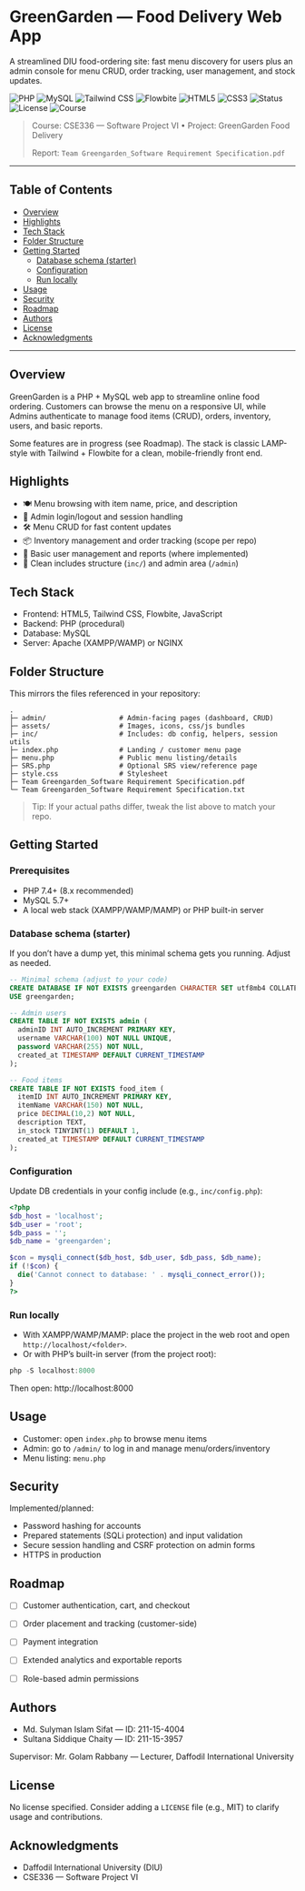 # GreenGarden — Food Delivery Web App

A streamlined DIU food-ordering site: fast menu discovery for users plus an admin console for menu CRUD, order tracking, user management, and stock updates.

<p align="left">
  <img alt="PHP" src="https://img.shields.io/badge/PHP-7.4%2B-777BB4?logo=php&logoColor=white" />
  <img alt="MySQL" src="https://img.shields.io/badge/MySQL-5.7%2B-4479A1?logo=mysql&logoColor=white" />
  <img alt="Tailwind CSS" src="https://img.shields.io/badge/TailwindCSS-3.x-38B2AC?logo=tailwindcss&logoColor=white" />
  <img alt="Flowbite" src="https://img.shields.io/badge/Flowbite-UI-0EA5E9" />
  <img alt="HTML5" src="https://img.shields.io/badge/HTML5-E34F26?logo=html5&logoColor=white" />
  <img alt="CSS3" src="https://img.shields.io/badge/CSS3-1572B6?logo=css3&logoColor=white" />
  <img alt="Status" src="https://img.shields.io/badge/status-student%20project-blue" />
  <img alt="License" src="https://img.shields.io/badge/license-TBD-lightgrey" />
  <img alt="Course" src="https://img.shields.io/badge/Course-CSE336%20%E2%80%94%20Software%20Project%20VI-9cf" />
  
</p>

> Course: CSE336 — Software Project VI • Project: GreenGarden Food Delivery
>
> Report: `Team Greengarden_Software Requirement Specification.pdf` 

---

## Table of Contents
- [Overview](#overview)
- [Highlights](#highlights)
- [Tech Stack](#tech-stack)
- [Folder Structure](#folder-structure)
- [Getting Started](#getting-started)
  - [Database schema (starter)](#database-schema-starter)
  - [Configuration](#configuration)
  - [Run locally](#run-locally)
- [Usage](#usage)
- [Security](#security)
- [Roadmap](#roadmap)
- [Authors](#authors)
- [License](#license)
- [Acknowledgments](#acknowledgments)

---

## Overview
GreenGarden is a PHP + MySQL web app to streamline online food ordering. Customers can browse the menu on a responsive UI, while Admins authenticate to manage food items (CRUD), orders, inventory, users, and basic reports.

Some features are in progress (see Roadmap). The stack is classic LAMP-style with Tailwind + Flowbite for a clean, mobile-friendly front end.

## Highlights
- 🍽️ Menu browsing with item name, price, and description
- 🔐 Admin login/logout and session handling
- 🛠️ Menu CRUD for fast content updates
- 📦 Inventory management and order tracking (scope per repo)
- 👥 Basic user management and reports (where implemented)
- 🧩 Clean includes structure (`inc/`) and admin area (`/admin`)

## Tech Stack
- Frontend: HTML5, Tailwind CSS, Flowbite, JavaScript
- Backend: PHP (procedural)
- Database: MySQL
- Server: Apache (XAMPP/WAMP) or NGINX

## Folder Structure
This mirrors the files referenced in your repository:

```
.
├─ admin/                  # Admin-facing pages (dashboard, CRUD)
├─ assets/                 # Images, icons, css/js bundles
├─ inc/                    # Includes: db config, helpers, session utils
├─ index.php               # Landing / customer menu page
├─ menu.php                # Public menu listing/details
├─ SRS.php                 # Optional SRS view/reference page
├─ style.css               # Stylesheet
├─ Team Greengarden_Software Requirement Specification.pdf
└─ Team Greengarden_Software Requirement Specification.txt
```

> Tip: If your actual paths differ, tweak the list above to match your repo.

## Getting Started
### Prerequisites
- PHP 7.4+ (8.x recommended)
- MySQL 5.7+
- A local web stack (XAMPP/WAMP/MAMP) or PHP built-in server

### Database schema (starter)
If you don’t have a dump yet, this minimal schema gets you running. Adjust as needed.

```sql
-- Minimal schema (adjust to your code)
CREATE DATABASE IF NOT EXISTS greengarden CHARACTER SET utf8mb4 COLLATE utf8mb4_unicode_ci;
USE greengarden;

-- Admin users
CREATE TABLE IF NOT EXISTS admin (
  adminID INT AUTO_INCREMENT PRIMARY KEY,
  username VARCHAR(100) NOT NULL UNIQUE,
  password VARCHAR(255) NOT NULL,
  created_at TIMESTAMP DEFAULT CURRENT_TIMESTAMP
);

-- Food items
CREATE TABLE IF NOT EXISTS food_item (
  itemID INT AUTO_INCREMENT PRIMARY KEY,
  itemName VARCHAR(150) NOT NULL,
  price DECIMAL(10,2) NOT NULL,
  description TEXT,
  in_stock TINYINT(1) DEFAULT 1,
  created_at TIMESTAMP DEFAULT CURRENT_TIMESTAMP
);
```

### Configuration
Update DB credentials in your config include (e.g., `inc/config.php`):

```php
<?php
$db_host = 'localhost';
$db_user = 'root';
$db_pass = '';
$db_name = 'greengarden';

$con = mysqli_connect($db_host, $db_user, $db_pass, $db_name);
if (!$con) {
  die('Cannot connect to database: ' . mysqli_connect_error());
}
?>
```

### Run locally
- With XAMPP/WAMP/MAMP: place the project in the web root and open `http://localhost/<folder>`.
- Or with PHP’s built-in server (from the project root):

```powershell
php -S localhost:8000
```

Then open: http://localhost:8000

## Usage
- Customer: open `index.php` to browse menu items
- Admin: go to `/admin/` to log in and manage menu/orders/inventory
- Menu listing: `menu.php`

## Security
Implemented/planned:
- Password hashing for accounts
- Prepared statements (SQLi protection) and input validation
- Secure session handling and CSRF protection on admin forms
- HTTPS in production

## Roadmap
- [ ] Customer authentication, cart, and checkout
- [ ] Order placement and tracking (customer-side)
- [ ] Payment integration
- [ ] Extended analytics and exportable reports
- [ ] Role-based admin permissions


## Authors
- Md. Sulyman Islam Sifat — ID: 211-15-4004
- Sultana Siddique Chaity — ID: 211-15-3957

Supervisor: Mr. Golam Rabbany — Lecturer, Daffodil International University

## License
No license specified. Consider adding a `LICENSE` file (e.g., MIT) to clarify usage and contributions.

## Acknowledgments
- Daffodil International University (DIU)
- CSE336 — Software Project VI

